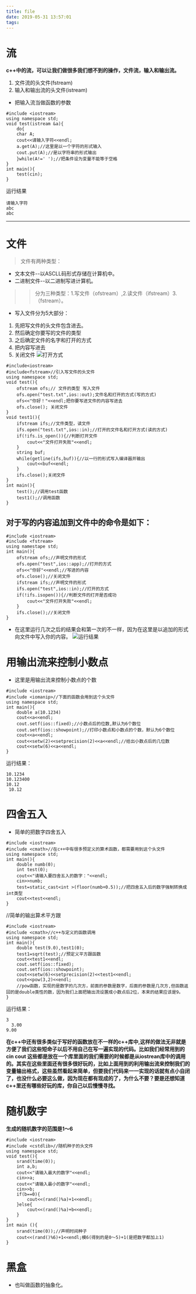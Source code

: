 ```yaml
---
title: file
date: 2019-05-31 13:57:01
tags:
---
```

# 流
**c++中的流，可以让我们做很多我们想不到的操作，文件流，输入和输出流。**
1. 文件流的头文件(fstream)
2. 输入和输出流的头文件(istream)
* 把输入流当做函数的参数
```
#include <iostream>
using namespace std;
void test(istream &a){
    do{
    char A;
    cout<<请输入字符<<endl;
    a.get(A);//这里是以一个字符的形式输入
    cout.put(A);//是以字符串的形式输出
    }while(A!=' ');//把条件设为变量不能等于空格
}
int main(){
    test(cin);
}
```
运行结果
```
请输入字符
abc
abc
```
----
# 文件
> 文件有两种类型：
* 文本文件--以ASCLL码形式存储在计算机中。
* 二进制文件--以二进制写进计算机。
>> 分为三种类型：1.写文件（ofstream）,2.读文件（ifstream）3.（fstream）。
* 写入文件分为5大部分：
1. 先把写文件的头文件包含进去。
2. 然后确定你要写的文件的类型
3. 之后确定文件的名字和打开的方式
4. 把内容写进去
5. 关闭文件
![打开方式](file/file.png)
```
#include<iostream>
#include<fstream>//引入写文件的头文件
using namespace std;
void test(){
    ofstream ofs;// 文件的类型 写入文件
    ofs.open("test.txt",ios::out);文件名和打开的方式(写的方式)
    ofs<<"你好！"<<endl;把你要写进文件的内容写进去
    ofs.close(); 关闭文件
}
void test1(){
    ifstream ifs;//文件类型，读文件
    ifs.open("test.txt",ios::in);//打开的文件名和打开方式(读的方式)
    if(!ifs.is_open()){//判断打开文件
        cout<<"文件打开失败"<<endl;
    }
    string buf;
    while(getline(ifs,buf)){//以一行的形式写入编译器并输出
        cout<<buf<<endl;
    }
    ifs.close();关闭文件
}
int main(){
    test();//调用test函数
    test1();//调用函数
}
```
## 对于写的内容追加到文件中的命令是如下：
```
#include <iostream>
#include <fstream>
using namestape std;
int main(){
    ofstream ofs;//声明文件的形式
    ofs.open("test",ios::app);//打开的方式
    ofs<<"你好"<<endl;//写进的内容
    ofs.close();//关闭文件
    ifstream ifs;//声明文件的形式
    ifs.open("test",ios::in);//打开的方式
    if(!ifs.isopen()){//判断文件的打开是否成功
        cout<<"文件打开失败"<<endl;
    }
    ifs.close();//关闭文件
}
```
* 在这里运行几次之后的结果会和第一次的不一样，因为在这里是以追加的形式向文件中写入你的内容。
![运行结果](file/file1.png)
# 用输出流来控制小数点
* 这里是用输出流来控制小数点的个数
```
#include <iostream>
#include <iomanip>//下面的函数会用到这个头文件
using namespace std;
int main(){
    double a(10.1234)
    cout<<a<<endl;
    cout.setf(ios::fixed);//小数点后的位数,默认为6个数位
    cout.setf(ios::showpoint);//打印小数点和小数点的个数，默认为6个数位
    cout<<a<<endl;
    cout<<setw(2)<<setprecision(2)<<a<<endl;//给出小数点后的几位数
    cout<<setw(6)<<a<<endl;
}

```
运行结果：
```
10.1234
10.123400
10.12
 10.12
```
# 四舍五入
* 简单的把数字四舍五入
```
#include <iostream>
#include <cmath>//在c++中有很多预定义的算术函数，都需要用到这个头文件
using namespace std;
int main(){
    double numb(0);
    int test(0);
    cout<<"请输入要四舍五入的数字："<<endl;
    cin>>numb;
    test=static_cast<int >(floor(numb+0.5));//把四舍五入后的数字强制转换成int类型
    cout<<test<<endl;
}
```
//简单的输出算术平方跟
```
#include <iostream>
#include <cmath>//c++与定义的函数调用
using namespace std;
int main(){
    double test(9.0),test1(0);
    test1=sqrt(test);//预定义平方跟函数
    cout<<test1<<endl;
    cout.setf(ios::fixed);
    cout.setf(ios::showpoint);
    cout<<setw(6)<<setprecision(2)<<test1<<endl;
    cout<<pow(3,2)<<endl;
    //pow函数，实现的是数字的几次方，前面的参数是数字，后面的参数是几次方,但函数返回的是double类性的数，因为我们上面把输出流设置成小数点后2位，本来的结果应该是9。
}
```
运行结果：
```
3
  3.00
9.00
```
**在c++中还有很多类似于写好的函数放在不一样的c++库中,这样的做法无非就是方便了我们这些短命子以后不用自己在写一遍实现的代码。比如我们经常用到的cin cout 这些都是放在一个库里面的我们需要的时候都是从iostrean库中的调用的。其实在这些里面还有很多很好玩的，比如上面用到的利用输出流来控制我们的变量输出格式，这些虽然看起来简单，但要我们代码来一一实现的话就有点小自闭了，也没什么必要这么做，因为现在都有现成的了，为什么不要？要是还想知道c++里还有哪些好玩的库，你自己以后慢慢寻找。** 
# 随机数字
**生成的随机数字的范围是1～6**
```
#include <iostream>
#include <cstdlib>//随机种子的头文件
using namespace std;
void test(){
    srand(time(0));
    int a,b;
    cout<<"请输入最大的数字"<<endl;
    cin>>a;
    cout<<"请输入最小的数字"<<endl;
    cin>>b;
    if(b==0){
        cout<<(rand()%a)+1<<endl;
    }else{
        cout<<(rand()%a)+b<<endl;
    }
}
int main (){
    srand(time(0));//声明时间种子
    cout<<(rand()%6)+1<<endl;模6(得到的是0～5)+1(是把数字都加上1)
}
```
# 黑盒
* 也叫做函数的抽象化。